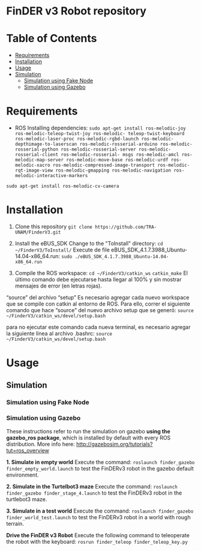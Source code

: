  # FinDER v3 Robot repository
 
 # Table of Contents
 * [Requirements](#requirements)
 * [Installation](#instalation)
 * [Usage](#usage)
  * [Simulation](#simulation)
    * [Simulation using Fake Node](#sim-using-fake-node)
    * [Simulation using Gazebo](#sim-using-gazebo)

# Requirements
- ROS
Installing dependencies:
`sudo apt-get install ros-melodic-joy ros-melodic-teleop-twist-joy ros-melodic-
teleop-twist-keyboard ros-melodic-laser-proc ros-melodic-rgbd-launch ros-melodic-
depthimage-to-laserscan ros-melodic-rosserial-arduino ros-melodic-rosserial-python
ros-melodic-rosserial-server ros-melodic-rosserial-client ros-melodic-rosserial-
msgs ros-melodic-amcl ros-melodic-map-server ros-melodic-move-base ros-melodic-urdf
ros-melodic-xacro ros-melodic-compressed-image-transport ros-melodic-rqt-image-view
ros-melodic-gmapping ros-melodic-navigation ros-melodic-interactive-markers`

`sudo apt-get install ros-melodic-cv-camera`

# Installation
1. Clone this repository
`git clone https://github.com/TRA-UNAM/FinderV3.git`

2. Install the eBUS_SDK
Change to the "ToInstall" directory:
`cd ~/FinderV3/ToInstall/`
Execute de file eBUS_SDK_4.1.7.3988_Ubuntu-14.04-x86_64.run:
`sudo ./eBUS_SDK_4.1.7.3988_Ubuntu-14.04-x86_64.run`

3. Compile the ROS workspace:
`cd ~/FinderV3/catkin_ws`
`catkin_make`
El último comando debe ejecutarse hasta llegar al 100% y sin mostrar mensajes de error (en letras
rojas).

“source” del archivo “setup”
Es necesario agregar cada nuevo workspace que se compile con catkin al entorno de ROS. Para ello,
correr el siguiente comando que hace “source” del nuevo archivo setup que se generó:
`source ~/FinderV3/catkin_ws/devel/setup.bash`

para no ejecutar este comando cada nueva terminal, es necesario agregar la siguiente línea al
archivo .bashrc:
`source ~/FinderV3/catkin_ws/devel/setup.bash`

# Usage
## Simulation
### Simulation using Fake Node

### Simulation using Gazebo
These instructions refer to run the simulation on gazebo **using the gazebo_ros package**, which is installed by default with every ROS distribution. More info here: http://gazebosim.org/tutorials?tut=ros_overview

**1. Simulate in empty world**
 Execute the command:
 `roslaunch finder_gazebo finder_empty_world.launch`
 to test the FinDERv3 robot in the gazebo default environment.
 
**2. Simulate in the Turtelbot3 maze**
 Execute the command:
 `roslaunch finder_gazebo finder_stage_4.launch`
 to test the FinDERv3 robot in the turtlebot3 maze.
 
**3. Simulate in a test world**
 Execute the command:
 `roslaunch finder_gazebo finder_world_test.launch`
 to test the FinDERv3 robot in a world with rough terrain.
 
 **Drive the FinDER v3 Robot**
 Execute the following command to teleoperate the robot with the keyboard:
 `rosrun finder_teleop finder_teleop_key.py`
 
